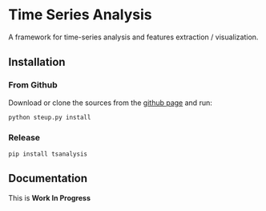 # Time Series Analysis

A framework for time-series analysis and features extraction / visualization.

## Installation

### From Github
Download or clone the sources from the [github page](https://github.com/etiennedemontalivet/time-series-analysis/) and run:
```
python steup.py install
```

### Release
```
pip install tsanalysis
```

## Documentation

This is **Work In Progress**

